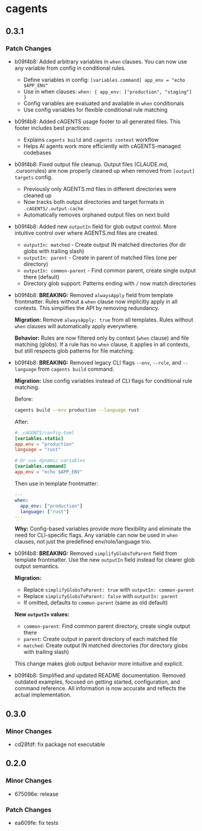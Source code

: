 # cagents

## 0.3.1

### Patch Changes

- b09f4b8: Added arbitrary variables in `when` clauses. You can now use any variable from config in conditional rules.

  - Define variables in config: `[variables.command] app_env = "echo $APP_ENV"`
  - Use in when clauses: `when: { app_env: ["production", "staging"] }`
  - Config variables are evaluated and available in `when` conditionals
  - Use config variables for flexible conditional rule matching

- b09f4b8: Added cAGENTS usage footer to all generated files. This footer includes best practices:

  - Explains `cagents build` and `cagents context` workflow
  - Helps AI agents work more efficiently with cAGENTS-managed codebases

- b09f4b8: Fixed output file cleanup. Output files (CLAUDE.md, .cursorrules) are now properly cleaned up when removed from `[output] targets` config.

  - Previously only AGENTS.md files in different directories were cleaned up
  - Now tracks both output directories and target formats in `.cAGENTS/.output-cache`
  - Automatically removes orphaned output files on next build

- b09f4b8: Added new `outputIn` field for glob output control. More intuitive control over where AGENTS.md files are created.

  - `outputIn: matched` - Create output IN matched directories (for dir globs with trailing slash)
  - `outputIn: parent` - Create in parent of matched files (one per directory)
  - `outputIn: common-parent` - Find common parent, create single output there (default)
  - Directory glob support: Patterns ending with `/` now match directories

- b09f4b8: **BREAKING:** Removed `alwaysApply` field from template frontmatter. Rules without a `when` clause now implicitly apply in all contexts. This simplifies the API by removing redundancy.

  **Migration:** Remove `alwaysApply: true` from all templates. Rules without `when` clauses will automatically apply everywhere.

  **Behavior:** Rules are now filtered only by context (`when` clause) and file matching (globs). If a rule has no `when` clause, it applies in all contexts, but still respects glob patterns for file matching.

- b09f4b8: **BREAKING:** Removed legacy CLI flags `--env`, `--role`, and `--language` from `cagents build` command.

  **Migration:** Use config variables instead of CLI flags for conditional rule matching.

  Before:

  ```bash
  cagents build --env production --language rust
  ```

  After:

  ```toml
  # .cAGENTS/config.toml
  [variables.static]
  app_env = "production"
  language = "rust"

  # Or use dynamic variables
  [variables.command]
  app_env = "echo $APP_ENV"
  ```

  Then use in template frontmatter:

  ```yaml
  ---
  when:
    app_env: ["production"]
    language: ["rust"]
  ---
  ```

  **Why:** Config-based variables provide more flexibility and eliminate the need for CLI-specific flags. Any variable can now be used in `when` clauses, not just the predefined env/role/language trio.

- b09f4b8: **BREAKING:** Removed `simplifyGlobsToParent` field from template frontmatter. Use the new `outputIn` field instead for clearer glob output semantics.

  **Migration:**

  - Replace `simplifyGlobsToParent: true` with `outputIn: common-parent`
  - Replace `simplifyGlobsToParent: false` with `outputIn: parent`
  - If omitted, defaults to `common-parent` (same as old default)

  **New `outputIn` values:**

  - `common-parent`: Find common parent directory, create single output there
  - `parent`: Create output in parent directory of each matched file
  - `matched`: Create output IN matched directories (for directory globs with trailing slash)

  This change makes glob output behavior more intuitive and explicit.

- b09f4b8: Simplified and updated README documentation. Removed outdated examples, focused on getting started, configuration, and command reference. All information is now accurate and reflects the actual implementation.

## 0.3.0

### Minor Changes

- cd28fdf: fix package not executable

## 0.2.0

### Minor Changes

- 675096e: release

### Patch Changes

- ea609fe: fix tests
